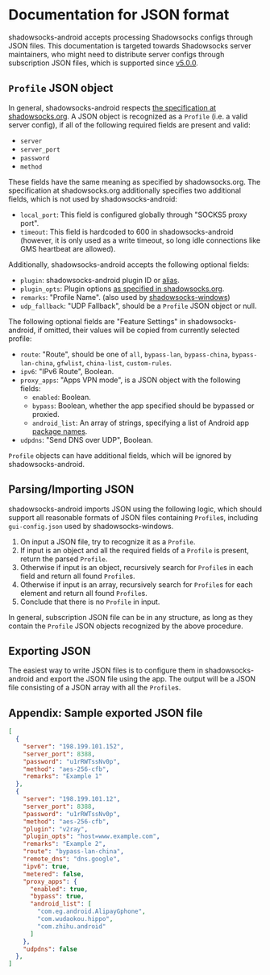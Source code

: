 # Documentation for JSON format

shadowsocks-android accepts processing Shadowsocks configs through JSON files.
This documentation is targeted towards Shadowsocks server maintainers, who might need to distribute server configs through subscription JSON files, which is supported since [v5.0.0](https://github.com/shadowsocks/shadowsocks-android/releases/tag/v5.0.0).

## `Profile` JSON object

In general, shadowsocks-android respects [the specification at shadowsocks.org](https://shadowsocks.org/en/config/quick-guide.html).
A JSON object is recognized as a `Profile` (i.e. a valid server config), if all of the following required fields are present and valid:

* `server`
* `server_port`
* `password`
* `method`

These fields have the same meaning as specified by shadowsocks.org.
The specification at shadowsocks.org additionally specifies two additional fields, which is not used by shadowsocks-android:

* `local_port`: This field is configured globally through "SOCKS5 proxy port".
* `timeout`: This field is hardcoded to 600 in shadowsocks-android (however, it is only used as a write timeout, so long idle connections like GMS heartbeat are allowed).

Additionally, shadowsocks-android accepts the following optional fields:

* `plugin`: shadowsocks-android plugin ID or [alias](https://github.com/shadowsocks/shadowsocks-android/pull/2431).
* `plugin_opts`: Plugin options [as specified in shadowsocks.org](https://shadowsocks.org/en/spec/Plugin.html).
* `remarks`: "Profile Name". (also used by [shadowsocks-windows](https://github.com/shadowsocks/shadowsocks-windows))
* `udp_fallback`: "UDP Fallback", should be a `Profile` JSON object or null.

The following optional fields are "Feature Settings" in shadowsocks-android, if omitted, their values will be copied from currently selected profile:

* `route`: "Route", should be one of `all`, `bypass-lan`, `bypass-china`, `bypass-lan-china`, `gfwlist`, `china-list`, `custom-rules`.
* `ipv6`: "IPv6 Route", Boolean.
* `proxy_apps`: "Apps VPN mode", is a JSON object with the following fields:
  - `enabled`: Boolean.
  - `bypass`: Boolean, whether the app specified should be bypassed or proxied.
  - `android_list`: An array of strings, specifying a list of Android app [package names](https://developer.android.com/studio/build/application-id).
* `udpdns`: "Send DNS over UDP", Boolean.

`Profile` objects can have additional fields, which will be ignored by shadowsocks-android.


## Parsing/Importing JSON

shadowsocks-android imports JSON using the following logic, which should support all reasonable formats of JSON files containing `Profile`s, including `gui-config.json` used by shadowsocks-windows.

1. On input a JSON file, try to recognize it as a `Profile`.
2. If input is an object and all the required fields of a `Profile` is present, return the parsed `Profile`.
3. Otherwise if input is an object, recursively search for `Profile`s in each field and return all found `Profile`s.
4. Otherwise if input is an array, recursively search for `Profile`s for each element and return all found `Profile`s.
5. Conclude that there is no `Profile` in input.

In general, subscription JSON file can be in any structure, as long as they contain the `Profile` JSON objects recognized by the above procedure.


## Exporting JSON

The easiest way to write JSON files is to configure them in shadowsocks-android and export the JSON file using the app.
The output will be a JSON file consisting of a JSON array with all the `Profile`s.

## Appendix: Sample exported JSON file

```json
[
  {
    "server": "198.199.101.152",
    "server_port": 8388,
    "password": "u1rRWTssNv0p",
    "method": "aes-256-cfb",
    "remarks": "Example 1"
  },
  {
    "server": "198.199.101.12",
    "server_port": 8388,
    "password": "u1rRWTssNv0p",
    "method": "aes-256-cfb",
    "plugin": "v2ray",
    "plugin_opts": "host=www.example.com",
    "remarks": "Example 2",
    "route": "bypass-lan-china",
    "remote_dns": "dns.google",
    "ipv6": true,
    "metered": false,
    "proxy_apps": {
      "enabled": true,
      "bypass": true,
      "android_list": [
        "com.eg.android.AlipayGphone",
        "com.wudaokou.hippo",
        "com.zhihu.android"
      ]
    },
    "udpdns": false
  },
]
```
